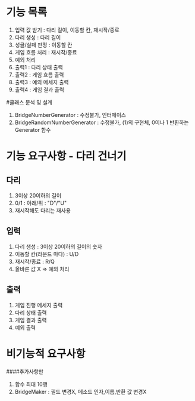 # 기능 목록
1. 입력 값 받기 : 다리 길이, 이동할 칸, 재시작/종료
2. 다리 생성 : 다리 길이
3. 성글/실패 판정 : 이동할 칸 
4. 게임 흐름 처리 : 재시작/종료
5. 예외 처리
6. 출력1 : 다리 상태 출력
7. 출력2 : 게임 흐름 출력
8. 출력3 : 예외 메세지 출력
9. 출력4 : 게임 결과 출력

#클래스 분석 및 설계
1. BridgeNumberGenerator : 수정불가, 인터페이스
2. BridgeRandomNumberGenerator : 수정불가, (1)의 구현체, 0이나 1 반환하는 Generator 함수

# 기능 요구사항 - 다리 건너기
## 다리
1. 3이상 20이하의 길이
2. 0/1 : 아래/위 : "D"/"U"
3. 재시작해도 다리는 재사용

## 입력
1. 다리 생성 : 3이상 20이하의 길이의 숫자
2. 이동할 칸(라운드 마다) : U/D
3. 재시작/종료 : R/Q
4. 올바른 값 X => 예외 처리

## 출력
1. 게임 진행 메세지 출력
2. 다리 상태 출력
3. 게임 결과 출력
4. 예외 출력

# 비기능적 요구사항
####추가사항만
1. 함수 최대 10행
2. BridgeMaker : 필드 변경X, 메소드 인자,이름,반환 값 변경X
